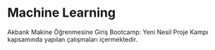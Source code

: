 # Machine Learning
Akbank Makine Öğrenmesine Giriş Bootcamp: Yeni Nesil Proje Kampı kapsamında yapılan çalışmaları içermektedir.
